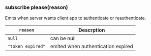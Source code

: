 ### subscribe please(reason)
Emits when server wants client app to authenticate or reauthenticate.

`reason` | Descrption
----- | ---
`null` | can be null
`"token expired"` | emited when authentication expired
